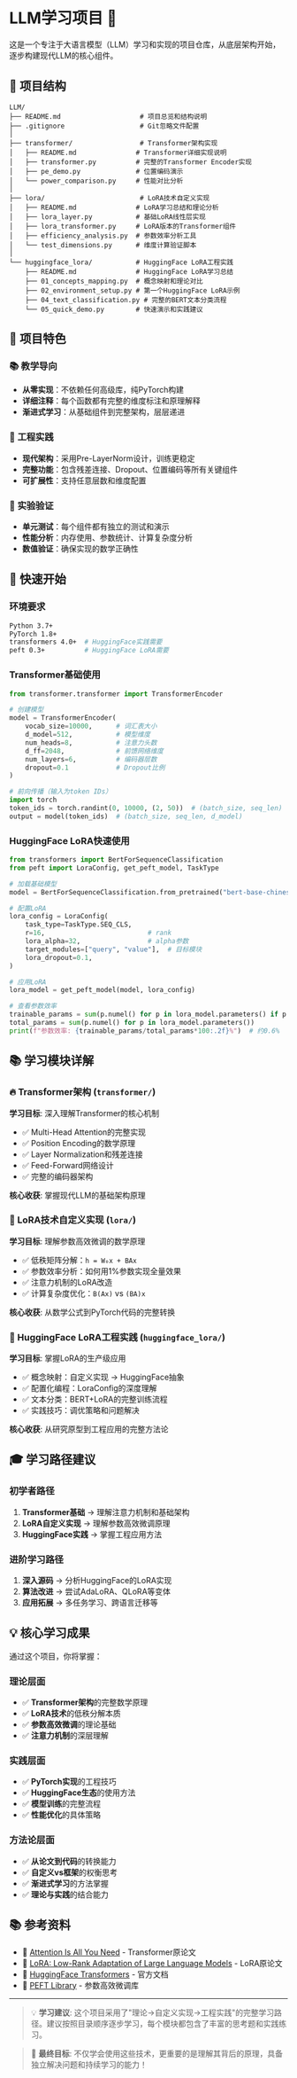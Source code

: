# LLM学习项目 🚀

这是一个专注于大语言模型（LLM）学习和实现的项目仓库，从底层架构开始，逐步构建现代LLM的核心组件。

## 📁 项目结构

```
LLM/
├── README.md                    # 项目总览和结构说明
├── .gitignore                   # Git忽略文件配置
│
├── transformer/                 # Transformer架构实现
│   ├── README.md               # Transformer详细实现说明
│   ├── transformer.py          # 完整的Transformer Encoder实现
│   ├── pe_demo.py              # 位置编码演示
│   └── power_comparison.py     # 性能对比分析
│
├── lora/                        # LoRA技术自定义实现
│   ├── README.md               # LoRA学习总结和理论分析
│   ├── lora_layer.py           # 基础LoRA线性层实现 
│   ├── lora_transformer.py     # LoRA版本的Transformer组件
│   ├── efficiency_analysis.py  # 参数效率分析工具
│   └── test_dimensions.py      # 维度计算验证脚本
│
└── huggingface_lora/           # HuggingFace LoRA工程实践
    ├── README.md               # HuggingFace LoRA学习总结
    ├── 01_concepts_mapping.py  # 概念映射和理论对比
    ├── 02_environment_setup.py # 第一个HuggingFace LoRA示例
    ├── 04_text_classification.py # 完整的BERT文本分类流程
    └── 05_quick_demo.py        # 快速演示和实践建议
```

## 🎯 项目特色

### 📚 **教学导向**
- **从零实现**：不依赖任何高级库，纯PyTorch构建
- **详细注释**：每个函数都有完整的维度标注和原理解释
- **渐进式学习**：从基础组件到完整架构，层层递进

### 🔧 **工程实践**
- **现代架构**：采用Pre-LayerNorm设计，训练更稳定
- **完整功能**：包含残差连接、Dropout、位置编码等所有关键组件
- **可扩展性**：支持任意层数和维度配置

### 🧪 **实验验证**
- **单元测试**：每个组件都有独立的测试和演示
- **性能分析**：内存使用、参数统计、计算复杂度分析
- **数值验证**：确保实现的数学正确性

## 🚀 快速开始

### 环境要求
```bash
Python 3.7+
PyTorch 1.8+
transformers 4.0+  # HuggingFace实践需要
peft 0.3+          # HuggingFace LoRA需要
```

### Transformer基础使用
```python
from transformer.transformer import TransformerEncoder

# 创建模型
model = TransformerEncoder(
    vocab_size=10000,      # 词汇表大小
    d_model=512,           # 模型维度
    num_heads=8,           # 注意力头数
    d_ff=2048,             # 前馈网络维度
    num_layers=6,          # 编码器层数
    dropout=0.1            # Dropout比例
)

# 前向传播（输入为token IDs）
import torch
token_ids = torch.randint(0, 10000, (2, 50))  # (batch_size, seq_len)
output = model(token_ids)  # (batch_size, seq_len, d_model)
```

### HuggingFace LoRA快速使用
```python
from transformers import BertForSequenceClassification
from peft import LoraConfig, get_peft_model, TaskType

# 加载基础模型
model = BertForSequenceClassification.from_pretrained("bert-base-chinese", num_labels=2)

# 配置LoRA
lora_config = LoraConfig(
    task_type=TaskType.SEQ_CLS,
    r=16,                          # rank
    lora_alpha=32,                 # alpha参数
    target_modules=["query", "value"],  # 目标模块
    lora_dropout=0.1,
)

# 应用LoRA
lora_model = get_peft_model(model, lora_config)

# 查看参数效率
trainable_params = sum(p.numel() for p in lora_model.parameters() if p.requires_grad)
total_params = sum(p.numel() for p in lora_model.parameters())
print(f"参数效率: {trainable_params/total_params*100:.2f}%")  # 约0.6%
```

## 📚 学习模块详解

### 🔥 Transformer架构 (`transformer/`)
**学习目标**: 深入理解Transformer的核心机制
- ✅ Multi-Head Attention的完整实现
- ✅ Position Encoding的数学原理  
- ✅ Layer Normalization和残差连接
- ✅ Feed-Forward网络设计
- ✅ 完整的编码器架构

**核心收获**: 掌握现代LLM的基础架构原理

### 🎯 LoRA技术自定义实现 (`lora/`)
**学习目标**: 理解参数高效微调的数学原理
- ✅ 低秩矩阵分解：`h = W₀x + BAx`
- ✅ 参数效率分析：如何用1%参数实现全量效果
- ✅ 注意力机制的LoRA改造
- ✅ 计算复杂度优化：`B(Ax)` vs `(BA)x`

**核心收获**: 从数学公式到PyTorch代码的完整转换

### 🚀 HuggingFace LoRA工程实践 (`huggingface_lora/`) 
**学习目标**: 掌握LoRA的生产级应用
- ✅ 概念映射：自定义实现 → HuggingFace抽象
- ✅ 配置化编程：LoraConfig的深度理解
- ✅ 文本分类：BERT+LoRA的完整训练流程  
- ✅ 实践技巧：调优策略和问题解决

**核心收获**: 从研究原型到工程应用的完整方法论

## 🎓 学习路径建议

### 初学者路径
1. **Transformer基础** → 理解注意力机制和基础架构
2. **LoRA自定义实现** → 理解参数高效微调原理
3. **HuggingFace实践** → 掌握工程应用方法

### 进阶学习路径
1. **深入源码** → 分析HuggingFace的LoRA实现
2. **算法改进** → 尝试AdaLoRA、QLoRA等变体
3. **应用拓展** → 多任务学习、跨语言迁移等

## 💡 核心学习成果

通过这个项目，你将掌握：

### 理论层面
- ✅ **Transformer架构**的完整数学原理
- ✅ **LoRA技术**的低秩分解本质  
- ✅ **参数高效微调**的理论基础
- ✅ **注意力机制**的深层理解

### 实践层面
- ✅ **PyTorch实现**的工程技巧
- ✅ **HuggingFace生态**的使用方法
- ✅ **模型训练**的完整流程
- ✅ **性能优化**的具体策略

### 方法论层面
- ✅ **从论文到代码**的转换能力
- ✅ **自定义vs框架**的权衡思考
- ✅ **渐进式学习**的方法掌握
- ✅ **理论与实践**的结合能力

## 📚 参考资料

- 📄 [Attention Is All You Need](https://arxiv.org/abs/1706.03762) - Transformer原论文
- 📄 [LoRA: Low-Rank Adaptation of Large Language Models](https://arxiv.org/abs/2106.09685) - LoRA原论文
- 🔗 [HuggingFace Transformers](https://huggingface.co/docs/transformers/) - 官方文档
- 🔗 [PEFT Library](https://huggingface.co/docs/peft/) - 参数高效微调库

---

> 💡 **学习建议**: 这个项目采用了"理论→自定义实现→工程实践"的完整学习路径。建议按照目录顺序逐步学习，每个模块都包含了丰富的思考题和实践练习。

> 🎯 **最终目标**: 不仅学会使用这些技术，更重要的是理解其背后的原理，具备独立解决问题和持续学习的能力！